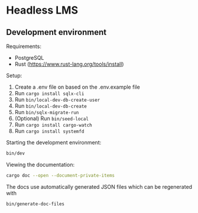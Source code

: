 # Headless LMS

## Development environment

Requirements:

- PostgreSQL
- Rust (https://www.rust-lang.org/tools/install)

Setup:

1. Create a .env file on based on the .env.example file
2. Run `cargo install sqlx-cli`
3. Run `bin/local-dev-db-create-user`
4. Run `bin/local-dev-db-create`
5. Run `bin/sqlx-migrate-run`
6. (Optional) Run `bin/seed-local`
7. Run `cargo install cargo-watch`
8. Run `cargo install systemfd`

Starting the development environment:

```sh
bin/dev
```

Viewing the documentation:

```sh
cargo doc --open --document-private-items
```

The docs use automatically generated JSON files which can be regenerated with

```sh
bin/generate-doc-files
```
